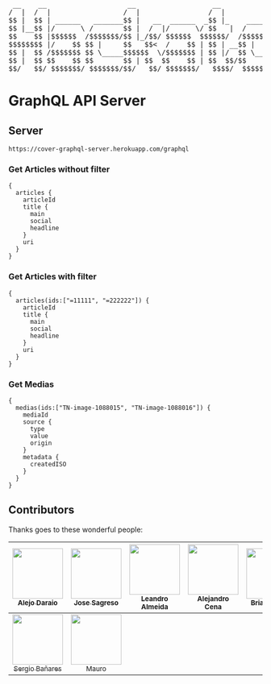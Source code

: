 <pre>
 __    __                   __                  __                       
/  |  /  |                 /  |                /  |                      
$$ |  $$ | ______   _______$$ |   __  ______  _$$ |_    ______  _______  
$$ |__$$ |/      \ /       $$ |  /  |/      \/ $$   |  /      \/       \ 
$$    $$ |$$$$$$  /$$$$$$$/$$ |_/$$/ $$$$$$  $$$$$$/  /$$$$$$  $$$$$$$  |
$$$$$$$$ |/    $$ $$ |     $$   $$<  /    $$ | $$ | __$$ |  $$ $$ |  $$ |
$$ |  $$ /$$$$$$$ $$ \_____$$$$$$  \/$$$$$$$ | $$ |/  $$ \__$$ $$ |  $$ |
$$ |  $$ $$    $$ $$       $$ | $$  $$    $$ | $$  $$/$$    $$/$$ |  $$ |
$$/   $$/ $$$$$$$/ $$$$$$$/$$/   $$/ $$$$$$$/   $$$$/  $$$$$$/ $$/   $$/ 
</pre>
                                                                         
# GraphQL API Server

## Server

```
https://cover-graphql-server.herokuapp.com/graphql
```

### Get Articles without filter

```
{
  articles {
    articleId
    title {
      main
      social
      headline
    }
    uri
  } 
}
```

### Get Articles with filter

```
{
  articles(ids:["=11111", "=222222"]) {
    articleId
    title {
      main
      social
      headline
    }
    uri
  } 
}
```


### Get Medias

```
{
  medias(ids:["TN-image-1088015", "TN-image-1088016"]) {
    mediaId
    source {
      type
      value
      origin
    }
    metadata {
      createdISO
    }
  }
}
```

## Contributors

Thanks goes to these wonderful people:

<!-- ALL-CONTRIBUTORS-LIST:START - Do not remove or modify this section -->
| [<img src="https://avatars1.githubusercontent.com/u/19291876?v=3&s=100" width="100px;"/><br /><sub>Alejo Daraio</sub>](https://github.com/alejodaraio) | [<img src="https://avatars2.githubusercontent.com/u/1482009?v=4&s=100" width="100px;"/><br /><sub>Jose Sagreso</sub>](https://github.com/jsagredo-scott) | [<img src="https://avatars0.githubusercontent.com/u/1864435?v=4&s=100" width="100px;"/><br /><sub>Leandro Almeida</sub>](https://github.com/leanazulyoro) | [<img src="https://avatars3.githubusercontent.com/u/1032786?v=4&s=100" width="100px;"/><br /><sub>Alejandro Cena</sub>](https://github.com/alejandrocena) | [<img src="https://avatars0.githubusercontent.com/u/21956382?v=4&s=100" width="100px;"/><br /><sub>Brian Novillo</sub>](https://github.com/briannovillo) | [<img src="https://avatars1.githubusercontent.com/u/5498252?v=4&s=100" width="100px;"/><br /><sub>Gabrial Fusca</sub>](https://github.com/gfusca) | [<img src="https://avatars2.githubusercontent.com/u/2520795?v=4&s=100" width="100px;"/><br /><sub>David Tolchinsky</sub>](https://github.com/daver1419) |
| :---: | :---: | :---: | :---: | :---: | :---: | :---: |
| [<img src="https://avatars2.githubusercontent.com/u/11295433?v=4&s=100" width="100px;"/><br /><sub>Sergio Bañares</sub>](https://github.com/sergiobanares) | [<img src="https://avatars0.githubusercontent.com/u/13383009?v=4&s=100" width="100px;"/><br /><sub>Mauro</sub>](https://github.com/Maro90)
<!-- ALL-CONTRIBUTORS-LIST:END -->
